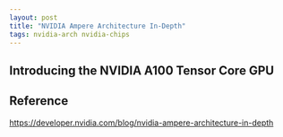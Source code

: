 ```yaml
---
layout: post
title: "NVIDIA Ampere Architecture In-Depth"
tags: nvidia-arch nvidia-chips
---
```


## Introducing the NVIDIA A100 Tensor Core GPU

## Reference

<https://developer.nvidia.com/blog/nvidia-ampere-architecture-in-depth>
